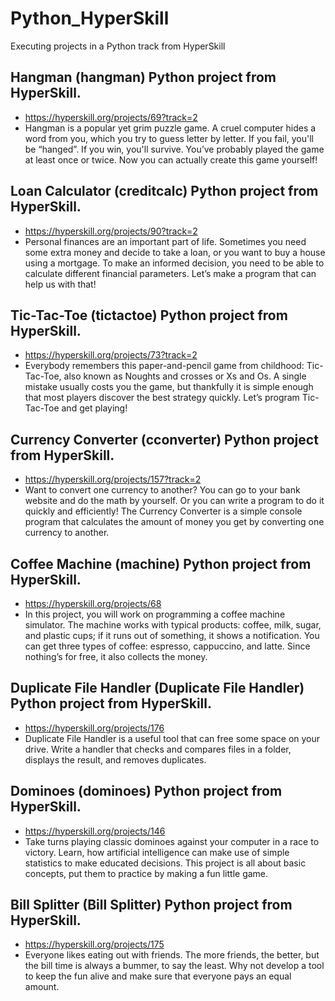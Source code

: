 # Python_HyperSkill
Executing projects in a Python track from HyperSkill

## Hangman (hangman) Python project from HyperSkill.
- https://hyperskill.org/projects/69?track=2 
- Hangman is a popular yet grim puzzle game. A cruel computer hides a word from you, which you try to guess letter by letter. If you fail, you'll be “hanged”. If you win, you'll survive. You’ve probably played the game at least once or twice. Now you can actually create this game yourself!


## Loan Calculator (creditcalc) Python project from HyperSkill. 
- https://hyperskill.org/projects/90?track=2
- Personal finances are an important part of life. Sometimes you need some extra money and decide to take a loan, or you want to buy a house using a mortgage. To make an informed decision, you need to be able to calculate different financial parameters. Let’s make a program that can help us with that!


## Tic-Tac-Toe (tictactoe) Python project from HyperSkill. 
- https://hyperskill.org/projects/73?track=2
- Everybody remembers this paper-and-pencil game from childhood: Tic-Tac-Toe, also known as Noughts and crosses or Xs and Os. A single mistake usually costs you the game, but thankfully it is simple enough that most players discover the best strategy quickly. Let’s program Tic-Tac-Toe and get playing!

## Currency Converter (cconverter) Python project from HyperSkill. 
- https://hyperskill.org/projects/157?track=2
- Want to convert one currency to another? You can go to your bank website and do the math by yourself. Or you can write a program to do it quickly and efficiently! The Currency Converter is a simple console program that calculates the amount of money you get by converting one currency to another.

## Coffee Machine (machine) Python project from HyperSkill. 
- https://hyperskill.org/projects/68
-  In this project, you will work on programming a coffee machine simulator. The machine works with typical products: coffee, milk, sugar, and plastic cups; if it runs out of something, it shows a notification. You can get three types of coffee: espresso, cappuccino, and latte. Since nothing’s for free, it also collects the money.

## Duplicate File Handler (Duplicate File Handler) Python project from HyperSkill. 
- https://hyperskill.org/projects/176
- Duplicate File Handler is a useful tool that can free some space on your drive. Write a handler that checks and compares files in a folder, displays the result, and removes duplicates.

## Dominoes (dominoes) Python project from HyperSkill. 
- https://hyperskill.org/projects/146
- Take turns playing classic dominoes against your computer in a race to victory. Learn, how artificial intelligence can make use of simple statistics to make educated decisions. This project is all about basic concepts, put them to practice by making a fun little game.

## Bill Splitter (Bill Splitter) Python project from HyperSkill.
- https://hyperskill.org/projects/175
- Everyone likes eating out with friends. The more friends, the better, but the bill time is always a bummer, to say the least. Why not develop a tool to keep the fun alive and make sure that everyone pays an equal amount.
